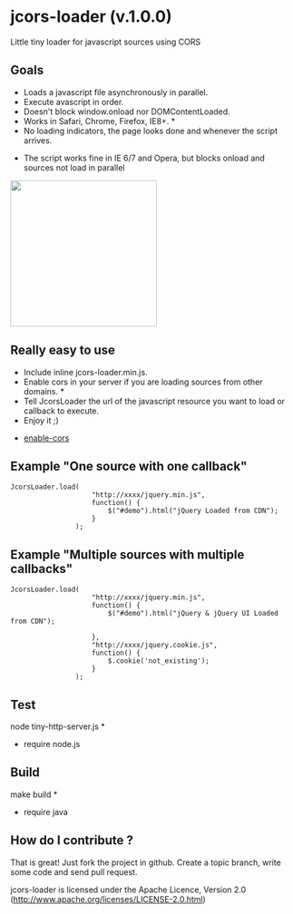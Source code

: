 jcors-loader (v.1.0.0)
======================
Little tiny loader for javascript sources using CORS

Goals
------------------
- Loads a javascript file asynchronously in parallel.
- Execute avascript in order.
- Doesn't block window.onload nor DOMContentLoaded.
- Works in Safari, Chrome, Firefox, IE8+. *
- No loading indicators, the page looks done and whenever the script arrives.

* The script works fine in IE 6/7 and Opera, but blocks onload and sources not load in parallel

<img width="258" src="http://imageshack.us/scaled/landing/84/screenshot20121008at123.png">

Really easy to use
------------------
- Include inline jcors-loader.min.js.
- Enable cors in your server if you are loading sources from other domains. *
- Tell JcorsLoader the url of the javascript resource you want to load or callback to execute.
- Enjoy it ;)

* [enable-cors](http://enable-cors.org/)

Example "One source with one callback"
----------------------------------
    
    JcorsLoader.load(
				    	"http://xxxx/jquery.min.js", 
				    	function() {
				        	$("#demo").html("jQuery Loaded from CDN");
				    	}
    				);

Example "Multiple sources with multiple callbacks"
--------------------------------------------------
    
    JcorsLoader.load(
    					"http://xxxx/jquery.min.js",
						function() {
        					$("#demo").html("jQuery & jQuery UI Loaded from CDN");

    					},
    					"http://xxxx/jquery.cookie.js",
    					function() {  
    						$.cookie('not_existing'); 
    					}
    				);


Test
----
node tiny-http-server.js *

* require node.js

Build
-----
make build *

* require java

How do I contribute ?
---------------------
That is great! Just fork the project in github. Create a topic branch, write some code and send pull request.


jcors-loader is licensed under the Apache Licence, Version 2.0 (http://www.apache.org/licenses/LICENSE-2.0.html)
